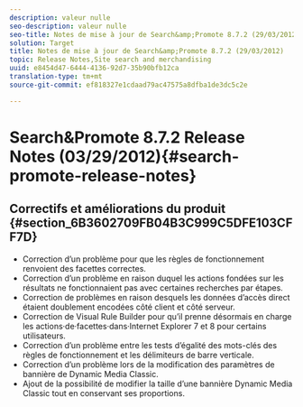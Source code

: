 ```yaml
---
description: valeur nulle
seo-description: valeur nulle
seo-title: Notes de mise à jour de Search&amp;Promote 8.7.2 (29/03/2012)
solution: Target
title: Notes de mise à jour de Search&amp;Promote 8.7.2 (29/03/2012)
topic: Release Notes,Site search and merchandising
uuid: e8454d47-6444-4136-92d7-35b90bfb12ca
translation-type: tm+mt
source-git-commit: ef818327e1cdaad79ac47575a8dfba1de3dc5c2e

---
```



# Search&amp;Promote 8.7.2 Release Notes (03/29/2012){#search-promote-release-notes}

## Correctifs et améliorations du produit {#section_6B3602709FB04B3C999C5DFE103CFF7D}

* Correction d’un problème pour que les règles de fonctionnement renvoient des facettes correctes.
* Correction d’un problème en raison duquel les actions fondées sur les résultats ne fonctionnaient pas avec certaines recherches par étapes.
* Correction de problèmes en raison desquels les données d’accès direct étaient doublement encodées côté client et côté serveur.
* Correction de Visual Rule Builder pour qu’il prenne désormais en charge les actions·de·facettes·dans·Internet Explorer 7 et 8 pour certains utilisateurs.
* Correction d’un problème entre les tests d’égalité des mots-clés des règles de fonctionnement et les délimiteurs de barre verticale.
* Correction d’un problème lors de la modification des paramètres de bannière de Dynamic Media Classic.
* Ajout de la possibilité de modifier la taille d’une bannière Dynamic Media Classic tout en conservant ses proportions.

